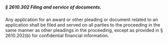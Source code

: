 ##### § 2610.302 Filing and service of documents. #####

Any application for an award or other pleading or document related to an application shall be filed and served on all parties to the proceeding in the same manner as other pleadings in the proceeding, except as provided in § 2610.202(b) for confidential financial information.